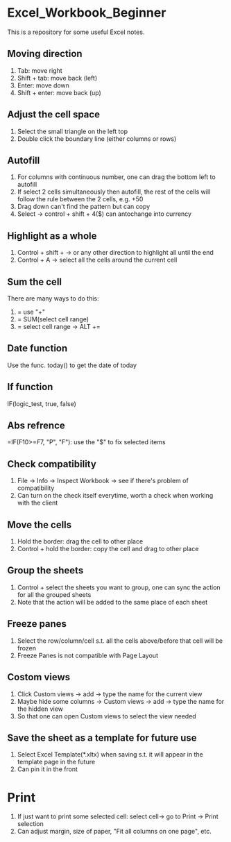 # Excel_Workbook_Beginner
This is a repository for some useful Excel notes.  

## Moving direction
1. Tab: move right
2. Shift + tab: move back (left)
3. Enter: move down
4. Shift + enter: move back (up)

## Adjust the cell space
1. Select the small triangle on the left top
2. Double click the boundary line (either columns or rows)

## Autofill
1. For columns with continuous number, one can drag the bottom left to autofill
2. If select 2 cells simultaneously then autofill, the rest of the cells will follow the rule between the 2 cells, e.g. +50
3. Drag down can't find the pattern but can copy
4. Select -> control + shift + 4($) can antochange into currency 

## Highlight as a whole
1. Control + shift + -> or any other direction to highlight all until the end
2. Control + A -> select all the cells around the current cell  

## Sum the cell 
There are many ways to do this:   
1. = use "+"
2. = SUM(select cell range)
3. = select cell range -> ALT +=

## Date function
Use the func. today() to get the date of today  

## If function
IF(logic_test, true, false)  

## Abs refrence 
=IF(F10>=$F$7, "P", "F"): use the "$" to fix selected items  

## Check compatibility 
1. File -> Info -> Inspect Workbook -> see if there's problem of compatibility
2. Can turn on the check itself everytime, worth a check when working with the client

## Move the cells 
1. Hold the border: drag the cell to other place
2. Control + hold the border: copy the cell and drag to other place 

## Group the sheets
1. Control + select the sheets you want to group, one can sync the action for all the grouped sheets
2. Note that the action will be added to the same place of each sheet  

## Freeze panes
1. Select the row/column/cell s.t. all the cells above/before that cell will be frozen
2. Freeze Panes is not compatible with Page Layout

## Costom views 
1. Click Custom views -> add -> type the name for the current view
2. Maybe hide some columns ->  Custom views -> add -> type the name for the hidden view
3. So that one can open Custom views to select the view needed

## Save the sheet as a template for future use
1. Select Excel Template(*.xltx) when saving s.t. it will appear in the template page in the future
2. Can pin it in the front

# Print 
1. If just want to print some selected cell: select cell-> go to Print -> Print selection
2. Can adjust margin, size of paper, "Fit all columns on one page", etc.  


